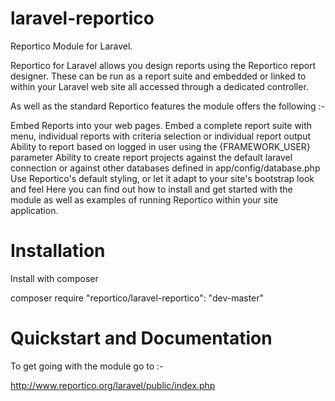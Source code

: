 laravel-reportico
=================

Reportico Module for Laravel.

Reportico for Laravel allows you design reports using the Reportico report designer. These can be run as a report suite and embedded or linked to within your Laravel web site all accessed through a dedicated controller.

As well as the standard Reportico features the module offers the following :-

Embed Reports into your web pages. Embed a complete report suite with menu, individual reports with criteria selection or individual report output
Ability to report based on logged in user using the {FRAMEWORK_USER} parameter
Ability to create report projects against the default laravel connection or against other databases defined in app/config/database.php
Use Reportico's default styling, or let it adapt to your site's bootstrap look and feel
Here you can find out how to install and get started with the module as well as examples of running Reportico within your site application.

Installation
============

Install with composer 

composer require "reportico/laravel-reportico": "dev-master"

Quickstart and Documentation
============================

To get going with the module go to :-

http://www.reportico.org/laravel/public/index.php
